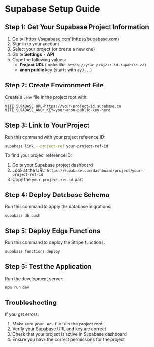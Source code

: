 # Supabase Setup Guide

## Step 1: Get Your Supabase Project Information

1. Go to [https://supabase.com](https://supabase.com)
2. Sign in to your account
3. Select your project (or create a new one)
4. Go to **Settings** > **API**
5. Copy the following values:
   - **Project URL** (looks like: `https://your-project-id.supabase.co`)
   - **anon public** key (starts with `eyJ...`)

## Step 2: Create Environment File

Create a `.env` file in the project root with:

```env
VITE_SUPABASE_URL=https://your-project-id.supabase.co
VITE_SUPABASE_ANON_KEY=your-anon-public-key-here
```

## Step 3: Link to Your Project

Run this command with your project reference ID:

```bash
supabase link --project-ref your-project-ref-id
```

To find your project reference ID:
1. Go to your Supabase project dashboard
2. Look at the URL: `https://supabase.com/dashboard/project/your-project-ref-id`
3. Copy the `your-project-ref-id` part

## Step 4: Deploy Database Schema

Run this command to apply the database migrations:

```bash
supabase db push
```

## Step 5: Deploy Edge Functions

Run this command to deploy the Stripe functions:

```bash
supabase functions deploy
```

## Step 6: Test the Application

Run the development server:

```bash
npm run dev
```

## Troubleshooting

If you get errors:
1. Make sure your `.env` file is in the project root
2. Verify your Supabase URL and key are correct
3. Check that your project is active in Supabase dashboard
4. Ensure you have the correct permissions for the project 